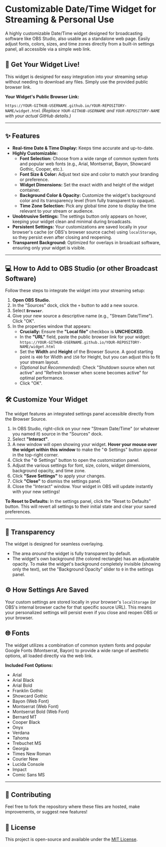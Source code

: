 # Customizable Date/Time Widget for Streaming & Personal Use

A highly customizable Date/Time widget designed for broadcasting software like OBS Studio, also usable as a standalone web page. Easily adjust fonts, colors, sizes, and time zones directly from a built-in settings panel, all accessible via a simple web link.

## 🚀 Get Your Widget Live!

This widget is designed for easy integration into your streaming setup without needing to download any files. Simply use the provided public browser link.

**Your Widget's Public Browser Link:**

`https://YOUR-GITHUB-USERNAME.github.io/YOUR-REPOSITORY-NAME/widget.html`
*(Replace `YOUR-GITHUB-USERNAME` and `YOUR-REPOSITORY-NAME` with your actual GitHub details.)*

---

## ✨ Features

* **Real-time Date & Time Display:** Keeps time accurate and up-to-date.
* **Highly Customizable:**
    * **Font Selection:** Choose from a wide range of common system fonts and popular web fonts (e.g., Arial, Montserrat, Bayon, Showcard Gothic, Cooper, etc.).
    * **Font Size & Color:** Adjust text size and color to match your branding or preference.
    * **Widget Dimensions:** Set the exact width and height of the widget container.
    * **Background Color & Opacity:** Customize the widget's background color and its transparency level (from fully transparent to opaque).
    * **Time Zone Selection:** Pick any global time zone to display the time relevant to your stream or audience.
* **Unobtrusive Settings:** The settings button only appears on hover, keeping your widget clean and minimal during broadcasts.
* **Persistent Settings:** Your customizations are saved locally in your browser's cache (or OBS's browser source cache) using `localStorage`, so they persist even after closing and reopening.
* **Transparent Background:** Optimized for overlays in broadcast software, ensuring only your widget is visible.

---

## 💻 How to Add to OBS Studio (or other Broadcast Software)

Follow these steps to integrate the widget into your streaming setup:

1.  **Open OBS Studio.**
2.  In the "Sources" dock, click the `+` button to add a new source.
3.  Select **`Browser`**.
4.  Give your new source a descriptive name (e.g., "Stream Date/Time"). Click "OK".
5.  In the properties window that appears:
    * **Crucially:** Ensure the **"Local file"** checkbox is **UNCHECKED**.
    * In the **"URL"** field, paste the public browser link for your widget:
        `https://YOUR-GITHUB-USERNAME.github.io/YOUR-REPOSITORY-NAME/widget.html`
    * Set the **Width** and **Height** of the Browser Source. A good starting point is `400` for Width and `150` for Height, but you can adjust this to fit your stream layout.
    * *(Optional but Recommended):* Check "Shutdown source when not active" and "Refresh browser when scene becomes active" for optimal performance.
    * Click "OK".

## 🛠️ Customize Your Widget

The widget features an integrated settings panel accessible directly from the Browser Source.

1.  In OBS Studio, right-click on your new "Stream Date/Time" (or whatever you named it) source in the "Sources" dock.
2.  Select **"Interact"**.
3.  A new window will open showing your widget. **Hover your mouse over the widget within this window** to make the "⚙️ Settings" button appear in the top-right corner.
4.  Click the "⚙️ Settings" button to open the customization panel.
5.  Adjust the various settings for font, size, colors, widget dimensions, background opacity, and time zone.
6.  Click **"Save Settings"** to apply your changes.
7.  Click **"Close"** to dismiss the settings panel.
8.  Close the "Interact" window. Your widget in OBS will update instantly with your new settings!

**To Reset to Defaults:**
In the settings panel, click the "Reset to Defaults" button. This will revert all settings to their initial state and clear your saved preferences.

---

## 🎨 Transparency

The widget is designed for seamless overlaying.
* The area *around* the widget is fully transparent by default.
* The widget's own background (the colored rectangle) has an adjustable opacity. To make the widget's background completely invisible (showing only the text), set the "Background Opacity" slider to `0` in the settings panel.

## ⚙️ How Settings Are Saved

Your custom settings are stored locally in your browser's `localStorage` (or OBS's internal browser cache for that specific source URL). This means your personalized settings will persist even if you close and reopen OBS or your browser.

## 🌐 Fonts

The widget utilizes a combination of common system fonts and popular Google Fonts (Montserrat, Bayon) to provide a wide range of aesthetic options, all loaded directly via the web link.

**Included Font Options:**

* Arial
* Arial Black
* Arial Bold
* Franklin Gothic
* Showcard Gothic
* Bayon (Web Font)
* Montserrat (Web Font)
* Montserrat Bold (Web Font)
* Bernard MT
* Cooper Black
* Onyx
* Verdana
* Tahoma
* Trebuchet MS
* Georgia
* Times New Roman
* Courier New
* Lucida Console
* Impact
* Comic Sans MS

---

## 💖 Contributing

Feel free to fork the repository where these files are hosted, make improvements, or suggest new features!

## 📜 License

This project is open-source and available under the [MIT License](LICENSE).
